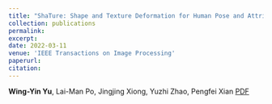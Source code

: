 ```yaml
---
title: "ShaTure: Shape and Texture Deformation for Human Pose and Attribute Transfer"
collection: publications
permalink: 
excerpt: 
date: 2022-03-11
venue: 'IEEE Transactions on Image Processing'
paperurl: 
citation: 
---
```

<b>Wing-Yin Yu</b>, Lai-Man Po, Jingjing Xiong, Yuzhi Zhao, Pengfei Xian
[PDF](http://academicpages.github.io/files/2022_ShaTure_Shape_and_Texture_Deformation_for_Human_Pose_and_Attribute_Transfer.pdf)

